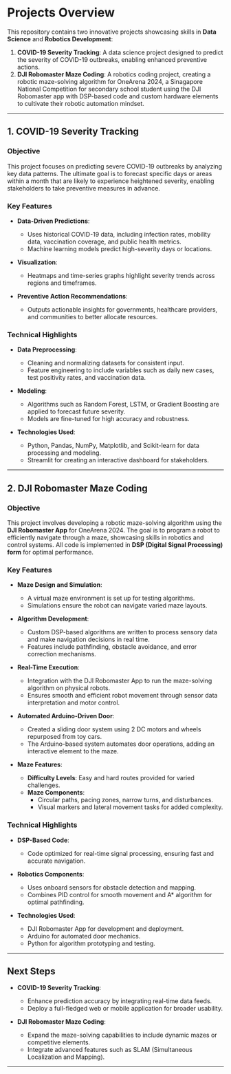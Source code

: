 

# **Projects Overview**

This repository contains two innovative projects showcasing skills in **Data Science** and **Robotics Development**:

1. **COVID-19 Severity Tracking**: A data science project designed to predict the severity of COVID-19 outbreaks, enabling enhanced preventive actions.  
2. **DJI Robomaster Maze Coding**: A robotics coding project, creating a robotic maze-solving algorithm for OneArena 2024, a Sinagapore National Competition for secondary school student using the DJI Robomaster app with DSP-based code and custom hardware elements to cultivate their robotic automation mindset.

---

## **1. COVID-19 Severity Tracking**

### **Objective**  
This project focuses on predicting severe COVID-19 outbreaks by analyzing key data patterns. The ultimate goal is to forecast specific days or areas within a month that are likely to experience heightened severity, enabling stakeholders to take preventive measures in advance.

### **Key Features**
- **Data-Driven Predictions**:  
  - Uses historical COVID-19 data, including infection rates, mobility data, vaccination coverage, and public health metrics.  
  - Machine learning models predict high-severity days or locations.  

- **Visualization**:  
  - Heatmaps and time-series graphs highlight severity trends across regions and timeframes.  

- **Preventive Action Recommendations**:  
  - Outputs actionable insights for governments, healthcare providers, and communities to better allocate resources.  

### **Technical Highlights**
- **Data Preprocessing**:  
  - Cleaning and normalizing datasets for consistent input.  
  - Feature engineering to include variables such as daily new cases, test positivity rates, and vaccination data.  

- **Modeling**:  
  - Algorithms such as Random Forest, LSTM, or Gradient Boosting are applied to forecast future severity.  
  - Models are fine-tuned for high accuracy and robustness.  

- **Technologies Used**:  
  - Python, Pandas, NumPy, Matplotlib, and Scikit-learn for data processing and modeling.  
  - Streamlit for creating an interactive dashboard for stakeholders.

---

## **2. DJI Robomaster Maze Coding**

### **Objective**  
This project involves developing a robotic maze-solving algorithm using the **DJI Robomaster App** for OneArena 2024. The goal is to program a robot to efficiently navigate through a maze, showcasing skills in robotics and control systems. All code is implemented in **DSP (Digital Signal Processing) form** for optimal performance.

### **Key Features**
- **Maze Design and Simulation**:  
  - A virtual maze environment is set up for testing algorithms.  
  - Simulations ensure the robot can navigate varied maze layouts.  

- **Algorithm Development**:  
  - Custom DSP-based algorithms are written to process sensory data and make navigation decisions in real time.  
  - Features include pathfinding, obstacle avoidance, and error correction mechanisms.  

- **Real-Time Execution**:  
  - Integration with the DJI Robomaster App to run the maze-solving algorithm on physical robots.  
  - Ensures smooth and efficient robot movement through sensor data interpretation and motor control.  

- **Automated Arduino-Driven Door**:  
  - Created a sliding door system using 2 DC motors and wheels repurposed from toy cars.  
  - The Arduino-based system automates door operations, adding an interactive element to the maze.  

- **Maze Features**:  
  - **Difficulty Levels**: Easy and hard routes provided for varied challenges.  
  - **Maze Components**:  
    - Circular paths, pacing zones, narrow turns, and disturbances.  
    - Visual markers and lateral movement tasks for added complexity.  

### **Technical Highlights**
- **DSP-Based Code**:  
  - Code optimized for real-time signal processing, ensuring fast and accurate navigation.  

- **Robotics Components**:  
  - Uses onboard sensors for obstacle detection and mapping.  
  - Combines PID control for smooth movement and A* algorithm for optimal pathfinding.  

- **Technologies Used**:  
  - DJI Robomaster App for development and deployment.  
  - Arduino for automated door mechanics.  
  - Python for algorithm prototyping and testing.  

---

## **Next Steps**
- **COVID-19 Severity Tracking**:  
  - Enhance prediction accuracy by integrating real-time data feeds.  
  - Deploy a full-fledged web or mobile application for broader usability.  

- **DJI Robomaster Maze Coding**:  
  - Expand the maze-solving capabilities to include dynamic mazes or competitive elements.  
  - Integrate advanced features such as SLAM (Simultaneous Localization and Mapping).  

---

